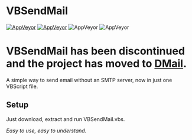 # VBSendMail

[![AppVeyor](https://img.shields.io/badge/Licence-MIT-orange)](LICENSE)
[![AppVeyor](https://img.shields.io/badge/Version-v0.1-informational)](https://github.com/gyware/VBMail)
![AppVeyor](https://img.shields.io/badge/Development-Discontinued-lightgray)
![AppVeyor](https://img.shields.io/badge/Language-VBScript-red)

# VBSendMail has been discontinued and the project has moved to <a href="https://github.com/gyware/DMail">DMail</a>.

A simple way to send email without an SMTP server, now in just one VBScript file.

## Setup
Just download, extract and run VBSendMail.vbs.

*Easy to use, easy to understand.*
